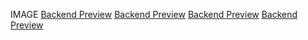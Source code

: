 IMAGE
[Backend Preview](./src/readmeimage/image.png)
[Backend Preview](./src/readmeimage/image2.png)
[Backend Preview](./src/readmeimage/image3.png)
[Backend Preview](./src/readmeimage/image4.png)
